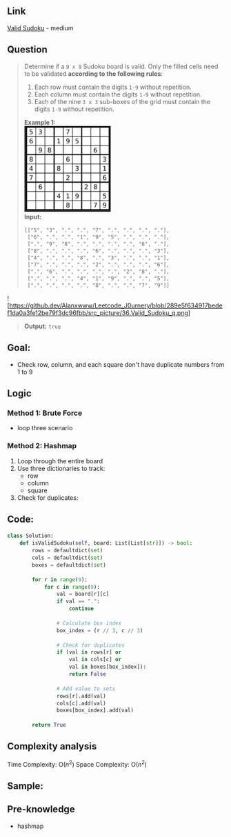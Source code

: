 ## Link
[Valid Sudoku](https://leetcode.com/problems/valid-sudoku/description/) - medium
## Question
>Determine if a `9 x 9` Sudoku board is valid. Only the filled cells need to be validated **according to the following rules**:
>	1. Each row must contain the digits `1-9` without repetition.
>	2. Each column must contain the digits `1-9` without repetition.
>	3. Each of the nine `3 x 3` sub-boxes of the grid must contain the digits `1-9` without repetition.
>
>**Example 1:**<br>
> <img src="https://github.com/Alanxwww/Leetcode_J0urnery/blob/289e5f634917bedef1da0a3fe12be79f3dc96fbb/src_picture/36.Valid_Sudoku_q.png" width="200"/><br>
> **Input:**  
> ```
> [["5", "3", ".", ".", "7", ".", ".", ".", "."],
>  ["6", ".", ".", "1", "9", "5", ".", ".", "."],
>  [".", "9", "8", ".", ".", ".", ".", "6", "."],
>  ["8", ".", ".", ".", "6", ".", ".", ".", "3"],
>  ["4", ".", ".", "8", ".", "3", ".", ".", "1"],
>  ["7", ".", ".", ".", "2", ".", ".", ".", "6"],
>  [".", "6", ".", ".", ".", ".", "2", "8", "."],
>  [".", ".", ".", "4", "1", "9", ".", ".", "5"],
>  [".", ".", ".", ".", "8", ".", ".", "7", "9"]]
> ```
>
![https://github.dev/Alanxwww/Leetcode_J0urnery/blob/289e5f634917bedef1da0a3fe12be79f3dc96fbb/src_picture/36.Valid_Sudoku_q.png]
> **Output:** `true`

## Goal:
- Check row, column, and each square don't have duplicate numbers from 1 to 9


## Logic
### Method 1: Brute Force
- loop three scenario
### Method 2: Hashmap
1. Loop through the entire board
2. Use three dictionaries to track:
	- row
	- column
	- square
3. Check for duplicates:


## Code:
```python
class Solution:
    def isValidSudoku(self, board: List[List[str]]) -> bool:
        rows = defaultdict(set)
        cols = defaultdict(set)
        boxes = defaultdict(set) 

        for r in range(9):
            for c in range(9):
                val = board[r][c]
                if val == ".":
                    continue
                
                # Calculate box index
                box_index = (r // 3, c // 3)

                # Check for duplicates
                if (val in rows[r] or
                    val in cols[c] or
                    val in boxes[box_index]):
                    return False

                # Add value to sets
                rows[r].add(val)
                cols[c].add(val)
                boxes[box_index].add(val)

        return True
```

## Complexity analysis
Time Complexity:  O($n^2$)
Space Complexity:  O($n^2$)

## Sample: 


## Pre-knowledge
- hashmap

